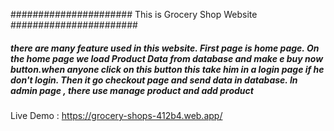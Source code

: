 ###################### This is Grocery Shop Website #######################

#####  there are many feature used in this website. First page is home page. On the home page we load Product Data from database and make e buy now button.when anyone click on this button this take him in a login page if he don't login. Then it go checkout page and send data in database. In admin page , there use manage product and add product #################

Live Demo : https://grocery-shops-412b4.web.app/